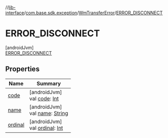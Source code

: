 //[lib-interface](../../../../index.md)/[com.base.sdk.exception](../../index.md)/[WmTransferError](../index.md)/[ERROR_DISCONNECT](index.md)

# ERROR_DISCONNECT

[androidJvm]\
[ERROR_DISCONNECT](index.md)

## Properties

| Name | Summary |
|---|---|
| [code](../code.md) | [androidJvm]<br>val [code](../code.md): [Int](https://kotlinlang.org/api/latest/jvm/stdlib/kotlin/-int/index.html) |
| [name](../../../com.base.sdk.port.app/-w-m-camera-flash-mode/-w-m-camera-flash-mode-auto/index.md#-372974862%2FProperties%2F-721212597) | [androidJvm]<br>val [name](../../../com.base.sdk.port.app/-w-m-camera-flash-mode/-w-m-camera-flash-mode-auto/index.md#-372974862%2FProperties%2F-721212597): [String](https://kotlinlang.org/api/latest/jvm/stdlib/kotlin/-string/index.html) |
| [ordinal](../../../com.base.sdk.port.app/-w-m-camera-flash-mode/-w-m-camera-flash-mode-auto/index.md#-739389684%2FProperties%2F-721212597) | [androidJvm]<br>val [ordinal](../../../com.base.sdk.port.app/-w-m-camera-flash-mode/-w-m-camera-flash-mode-auto/index.md#-739389684%2FProperties%2F-721212597): [Int](https://kotlinlang.org/api/latest/jvm/stdlib/kotlin/-int/index.html) |
